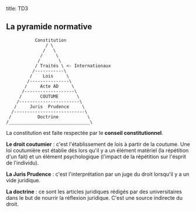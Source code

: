 title: TD3

## La pyramide normative 

~~~
           Constitution
               / \
              /   \
             /     \
            /       \
           / Traités \ <- Internationaux
          /-----------\
         /    Lois     \
        /---------------\
       /     Acte AD     \
      /-------------------\
     /       COUTUME       \
    /-----------------------\
   /     Juris  Prudence     \
  /---------------------------\
 /          Doctrine           \
/_______________________________\
~~~

La constitution est faite respectée par le **conseil constitutionnel**. 


**Le droit coutumier** : c'est l'établissement de lois à partir de la coutume. 
Une loi coutumière est établie dés lors qu'il y a un élément matériel (la 
répétition d'un fait) et un élément psychologique (l'impact de la répétition 
sur l'ésprit de l'individu). 

**La Juris Prudence** : c'est l'interprétation par un juge du droit lorsqu'il 
y a un vide juridique. 

**La doctrine** : ce sont les articles juridiques rédigés par des 
universitaires dans le but de nourrir la réflexion juridique. C'est une source 
indirecte du droit. 

## 

